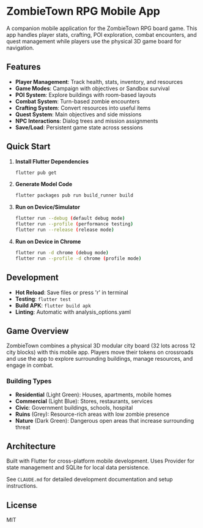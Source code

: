 # ZombieTown RPG Mobile App

A companion mobile application for the ZombieTown RPG board game. This app handles player stats, crafting, POI exploration, combat encounters, and quest management while players use the physical 3D game board for navigation.

## Features

- **Player Management**: Track health, stats, inventory, and resources
- **Game Modes**: Campaign with objectives or Sandbox survival
- **POI System**: Explore buildings with room-based layouts  
- **Combat System**: Turn-based zombie encounters
- **Crafting System**: Convert resources into useful items
- **Quest System**: Main objectives and side missions
- **NPC Interactions**: Dialog trees and mission assignments
- **Save/Load**: Persistent game state across sessions

## Quick Start

1. **Install Flutter Dependencies**
   ```bash
   flutter pub get
   ```

2. **Generate Model Code**
   ```bash
   flutter packages pub run build_runner build
   ```

3. **Run on Device/Simulator**
   ```bash
   flutter run --debug (default debug mode)
   flutter run --profile (performance testing)
   flutter run --release (release mode)
   ```

4. **Run on Device in Chrome**
   ```bash
   flutter run -d chrome (debug mode)
   flutter run --profile -d chrome (profile mode)
   ```
## Development

- **Hot Reload**: Save files or press 'r' in terminal
- **Testing**: `flutter test`
- **Build APK**: `flutter build apk`
- **Linting**: Automatic with analysis_options.yaml

## Game Overview

ZombieTown combines a physical 3D modular city board (32 lots across 12 city blocks) with this mobile app. Players move their tokens on crossroads and use the app to explore surrounding buildings, manage resources, and engage in combat.

### Building Types
- **Residential** (Light Green): Houses, apartments, mobile homes
- **Commercial** (Light Blue): Stores, restaurants, services  
- **Civic**: Government buildings, schools, hospital
- **Ruins** (Grey): Resource-rich areas with low zombie presence
- **Nature** (Dark Green): Dangerous open areas that increase surrounding threat

## Architecture

Built with Flutter for cross-platform mobile development. Uses Provider for state management and SQLite for local data persistence.

See `CLAUDE.md` for detailed development documentation and setup instructions.

## License

MIT
